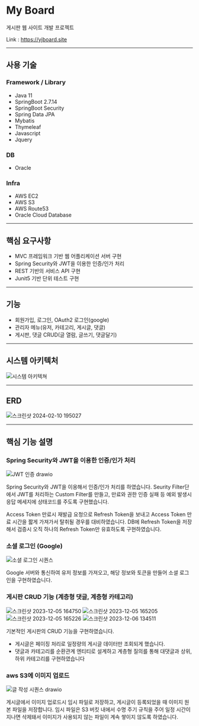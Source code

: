 # My Board
게시판 웹 사이트 개발 프로젝트

Link : https://yjboard.site
* * *

## 사용 기술
### Framework / Library
- Java 11
- SpringBoot 2.7.14
- SpringBoot Security
- Spring Data JPA
- Mybatis
- Thymeleaf
- Javascript
- Jquery

### DB
- Oracle

### Infra
- AWS EC2
- AWS S3
- AWS Route53
- Oracle Cloud Database

* * *
## 핵심 요구사항
- MVC 프레임워크 기반 웹 어플리케이션 서버 구현
- Spring Security와 JWT을 이용한 인증/인가 처리
- REST 기반의 서비스 API 구현
- Junit5 기반 단위 테스트 구현

* * *
## 기능
- 회원가입, 로그인, OAuth2 로그인(google)
- 관리자 메뉴(유저, 카테고리, 게시글, 댓글)
- 게시판, 댓글 CRUD(글 열람, 글쓰기, 댓글달기)

* * *
## 시스템 아키텍처

![시스템 아키텍쳐](https://github.com/ssda332/board/assets/82029665/2c6c8a37-6e7c-40f2-95fa-f2b126faff29)


* * *
## ERD
![스크린샷 2024-02-10 195027](https://github.com/ssda332/board/assets/82029665/3839310a-7cfe-4503-bbec-c2565ca4057f)

* * *
## 핵심 기능 설명
### Spring Security와 JWT을 이용한 인증/인가 처리

![JWT 인증 drawio](https://github.com/ssda332/board/assets/82029665/4d41118c-58f2-44c5-82e9-12c4978e3f28)

Spring Security와 JWT을 이옹해서 인증/인가 처리를 하였습니다.
Seurity Filter단에서 JWT를 처리하는 Custom Filter를 만들고, 만료와 권한 인증 실패 등
예외 발생시 응답 메세지에 상태코드를 주도록 구현했습니다.

Access Token 만료시 재발급 요청으로 Refresh Token을 보내고 Access Token 만료 시간을 짧게 가져가서 탈취될 경우를 대비하였습니다.
DB에 Refresh Token을 저장해서 검증시 오직 하나의 Refresh Token만 유효하도록 구현하였습니다.

### 소셜 로그인 (Google)
![소셜 로그인 시퀀스](https://github.com/ssda332/board/assets/82029665/e5fe0cbb-04ff-4dd6-83e7-cd32c153f5a2)

Google 서버와 통신하여 유저 정보를 가져오고, 해당 정보와 토큰을 만들어 소셜 로그인을 구현하였습니다.



### 게시판 CRUD 기능 (계층형 댓글, 계층형 카테고리)
![스크린샷 2023-12-05 164750](https://github.com/ssda332/board/assets/82029665/fe11c35c-2bb7-41c0-95ee-861edc24b147)
![스크린샷 2023-12-05 165205](https://github.com/ssda332/board/assets/82029665/604cea61-5fc4-4930-abfa-d75d8e625d3b)
![스크린샷 2023-12-05 165226](https://github.com/ssda332/board/assets/82029665/f57d7d1c-9592-4181-acb4-6af6ca575082)
![스크린샷 2023-12-06 134511](https://github.com/ssda332/board/assets/82029665/da565147-f5a6-4bd2-a773-2613ef254eb3)

기본적인 게시판의 CRUD 기능을 구현하였습니다.
- 게시글은 페이징 처리로 일정량의 게시글 데이터만 조회되게 했습니다.
- 댓글과 카테고리를 순환관계 엔티티로 설계하고 계층형 질의를 통해 대댓글과 상위,하위 카테고리를 구현하였습니다

### aws S3에 이미지 업로드
![글 작성 시퀀스 drawio](https://github.com/ssda332/board/assets/82029665/9c16d191-7e70-41d5-841f-68651629e783)

게시글에서 이미지 업로드시 임시 파일로 저장하고, 게시글이 등록되었을 때
이미지 원본 파일을 저장합니다. 임시 파일은 S3 버킷 내에서 수명 주기 규칙을 주어 일정 시간이
지나면 삭제돼서 이미지가 사용되지 않는 파일이 계속 쌓이지 않도록 하였습니다.

